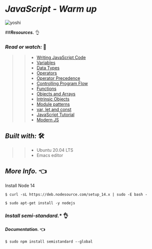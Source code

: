 # **_JavaScript - Warm up_**


![yoshi](http://pa1.narvii.com/6364/8715acadcdb156e52a3e33095cdeb17c1b2c10a0_00.gif)

##**_Resources._** 👌

### **_Read or watch:_** 📑

>> * [Writing JavaScript Code](https://intranet.hbtn.io/rltoken/OdMLtl6Y9mpQkaoEqJCRSg)
>> * [Variables](https://intranet.hbtn.io/rltoken/iE6zaLw7pybp648IfRmk5Q)
>> * [Data Types](https://intranet.hbtn.io/rltoken/4td1BbZAYn4Dldi6k0CY7A)
>> * [Operators](https://intranet.hbtn.io/rltoken/OdMLtl6Y9mpQkaoEqJCRSg)
>> * [Operator Precedence](https://intranet.hbtn.io/rltoken/ALCoiVRvxmsjdqCUdWC_lg)
>> * [Controlling Program Flow](https://intranet.hbtn.io/rltoken/Nlfhdy6Thyu_WgtBSqoAUw)
>> * [Functions](https://intranet.hbtn.io/rltoken/Ta66PZ6_16K3q99oELvjkQ)
>> * [Objects and Arrays](https://intranet.hbtn.io/rltoken/osu583B5jskDVwmcm50-NQ)
>> * [Intrinsic Objects](https://intranet.hbtn.io/rltoken/osu583B5jskDVwmcm50-NQ)
>> * [Module patterns](https://intranet.hbtn.io/rltoken/mduSK-WOoRe6WohU1p2zZQ)
>> * [var, let and const](https://intranet.hbtn.io/rltoken/kNWuHjyUvjr74wU2hBqd_A)
>> * [JavaScript Tutorial](https://intranet.hbtn.io/rltoken/qkp1hdLiI8DJje88bxcL6w)
>> * [Modern JS](https://intranet.hbtn.io/rltoken/ieSajamJQ-Nv3XzcS_d5lA)


## **_Built with:_**  🛠️

>> * Ubuntu 20.04 LTS
>> * Emacs editor

## **_More Info._**  👈

Install Node 14

`$ curl -sL https://deb.nodesource.com/setup_14.x | sudo -E bash -`

`$ sudo apt-get install -y nodejs`

### **_Install semi-standard._***  👌

#### **_Documentation._** 👈

`$ sudo npm install semistandard --global`
